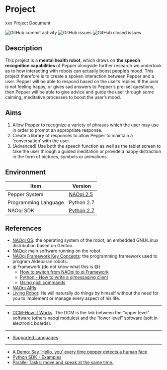 # Project

xxx Project Document

![GitHub commit activity](https://img.shields.io/github/commit-activity/m/RTCS-Team25/Project?style=for-the-badge) ![GitHub issues](https://img.shields.io/github/issues-raw/RTCS-Team25/Project?style=for-the-badge) ![GitHub closed issues](https://img.shields.io/github/issues-closed-raw/RTCS-Team25/Project?color=red&style=for-the-badge)

## Description

This project is a **mental health robot**, which draws on **the speech recognition capabilities** of Pepper alongside further research we undertook as to how interacting with robots can actually boost people’s mood. This project therefore is to create a spoken interaction between Pepper and a user. Pepper will be able to respond based on the user’s replies. If the user is not feeling happy, or gives sad answers to Pepper’s pre-set questions, then Pepper will be able to give advice and guide the user through some calming, meditative processes to boost the user’s mood.

## Aims

1. Allow Pepper to recognize a variety of phrases which the user may use in order to prompt an appropriate response.
2. Create a library of responses to allow Pepper to maintain a ‘conversation’ with the user.
3. (Advanced) Use both the speech function as well as the tablet screen to take the user through a guided meditation or provide a happy distraction in the form of pictures, symbols or animations.

## Environment

| Item          | Version                                                      |
| ------------- | ------------------------------------------------------------ |
| Pepper System | [NAOqi 2.5](https://developer.softbankrobotics.com/pepper-naoqi-25/naoqi-developer-guide/getting-started) |
| Programming Language      | Python 2.7                                                   |
| NAOqi SDK     | [Python 2.7](https://developer.softbankrobotics.com/pepper-naoqi-25-downloads-linux) |

## References

- [NAOqi OS](https://developer.softbankrobotics.com/pepper-naoqi-25/naoqi-developer-guide/other-tutorials/working-naoqi/naoqi-os): the operating system of the robot, an embedded GNU/Linux distribution based on Gentoo.
- [NAOqi](https://developer.softbankrobotics.com/pepper-naoqi-25/naoqi-developer-guide/other-tutorials/working-naoqi/naoqi): main software running on the robot.
- [NAOqi Framework Key Concepts](https://developer.softbankrobotics.com/pepper-naoqi-25/naoqi-developer-guide/former-naoqi-framework/key-concepts): the programming framework used to program Aldebaran robots.
- qi Framework (do not know what this is 😅)
  - [How to switch from NAOqi to qi Framework](https://developer.softbankrobotics.com/pepper-naoqi-25/naoqi-developer-guide/qi-framework/hands-guide/how-switch-naoqi-qi-framework)
  - [Python - How to write a qimessaging client](https://developer.softbankrobotics.com/pepper-naoqi-25/naoqi-developer-guide/qi-framework/hands-guide/python-how-write-qimessaging-client)
  - [Using qicli commands](https://developer.softbankrobotics.com/pepper-naoqi-25/naoqi-developer-guide/qi-framework/hands-guide/using-qicli-commands)
- [NAOqi APIs](https://developer.softbankrobotics.com/pepper-naoqi-25/naoqi-developer-guide/naoqi-apis)
- [Living Robot](https://developer.softbankrobotics.com/pepper-naoqi-25/naoqi-developer-guide/programming-living-robot): He will naturally do things by himself without the need for you to implement or manage every aspect of his life.

---

- [DCM-How It Works](https://developer.softbankrobotics.com/pepper-naoqi-25/naoqi-developer-guide/naoqi-apis/dcm#-how-it-works--sbr-fake-anchor). The DCM is the link between the “upper level” software (others naoqi modules) and the “lower level” software (soft in electronic boards).

---

- [Supported Languages](https://developer.softbankrobotics.com/pepper-naoqi-25/pepper-documentation/pepper-developer-guide/supported-languages)

---

- [A Demo: Say ‘Hello, you’ every time pepper detects a human face](https://developer.softbankrobotics.com/pepper-naoqi-25/naoqi-developer-guide/other-tutorials/python-sdk-tutorials/reacting-events#python-reacting-to-events)
- [Python SDK - Examples](https://developer.softbankrobotics.com/pepper-naoqi-25/naoqi-developer-guide/other-tutorials/python-sdk-tutorials/python-sdk-examples)
- [Parallel Tasks: move and speak at the same time.](https://developer.softbankrobotics.com/pepper-naoqi-25/naoqi-developer-guide/other-tutorials/python-sdk-tutorials/parallel-tasks-making#-making-nao-move-and-speak-at-the-same-time--sbr-fake-anchor)